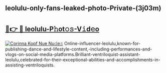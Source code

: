 ## leolulu-only-fans​-leaked-photo​-Private-(3j03m)


# <h2><a href="https://mediaupload.pro?title=leolulu&ref=git">🔗👉 🔴 leolulu-P𝚑ot𝚘𝚜-V𝚒d𝚎o</a></h2>

[![Corinna Kopf Nue Nu𝚍e𝚜](https://i.imgur.com/0qMVB7G.gif)](https://mediaupload.pro?title=leolulu&ref=git)
Online-influencer-leolulu,known-for-publishing-dance-and-lifestyle-content,-including-performances-and-vlogs-on-social-media-platforms.Brilliant-ventriloquist-assistant-leolulu,celebrated-for-their-exceptional-abilities-and-accomplishments-in-assisting-ventriloquists.  